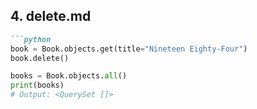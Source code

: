 ## 4. delete.md

```markdown
```python
book = Book.objects.get(title="Nineteen Eighty-Four")
book.delete()

books = Book.objects.all()
print(books)
# Output: <QuerySet []>
